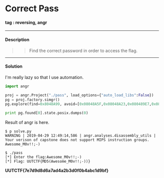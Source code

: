 # **Correct Pass**

#### tag : reversing, angr

-----------------------------------------------

#### Description

>> Find the correct password in order to access the flag.

-----------------------------------------------

#### Solution

I'm really lazy so that I use automation.

```python
import angr

proj = angr.Project("./pass", load_options={"auto_load_libs":False})
pg = proj.factory.simgr()
pg.explore(find=0x8048A99, avoid=[0x08048A5F,0x08048A23,0x080489E7,0x080489AB,0x0804896F,0x08048AC4])

print pg.found[0].state.posix.dumps(0)
```

Result of angr is here.

~~~
$ p solve.py 
WARNING | 2019-04-29 12:49:14,586 | angr.analyses.disassembly_utils | Your verison of capstone does not support MIPS instruction groups.
Awesome_M0v!!;-)
~~~

~~~
$ ./pass 
[*] Enter the flag:Awesome_M0v!!;-)
[*] Flag: UUTCTF{MD5(Awesome_M0v!!;-))}
~~~

**UUTCTF{7e7d9d8d6a7ad4a2b3d0f0b4abc1d9bf}**
